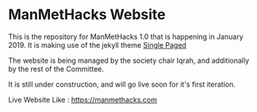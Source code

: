 # ManMetHacks Website

This is the repository for ManMetHacks 1.0 that is happening in January 2019. It is making use of the jekyll theme [Single Paged](https://github.com/t413/SinglePaged)

The website is being managed by the society chair Iqrah, and additionally by the rest of the Committee. 

It is still under construction, and will go live soon for it's first iteration. 

Live Website Like : https://manmethacks.com


